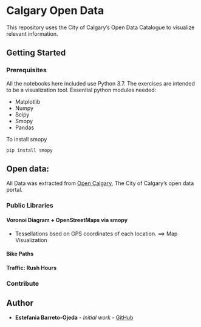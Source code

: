 # Calgary Open Data

This repository uses the City of Calgary’s Open Data Catalogue to visualize relevant information.

## Getting Started


### Prerequisites

All the notebooks here included use Python 3.7. The exercises are intended to be a visualization tool. Essential python modules needed:

- Matplotlib
- Numpy
- Scipy
- Smopy
- Pandas


To install smopy 

```
pip install smopy 
```

## Open data: 

All Data was extracted from [Open Calgary](https://data.calgary.ca), The City of Calgary’s open data portal.
 
### Public Libraries

#### Voronoi Diagram + OpenStreetMaps via smopy

* Tessellations bsed on GPS coordinates of each location.
==> Map Visualization

#### Bike Paths


#### Traffic: Rush Hours

### Contribute

## Author

* **Estefania Barreto-Ojeda** - *Initial work* - [GitHub](https://github.com/ebojeda)
